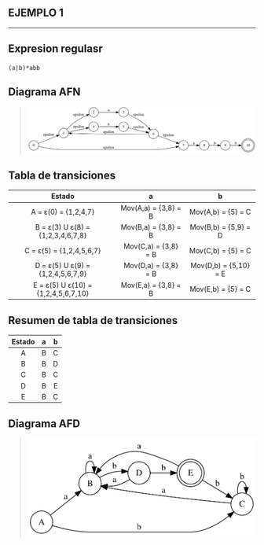 

## __EJEMPLO 1__
---
## __Expresion regulasr__
```
(a|b)*abb
```

## __Diagrama AFN__
>![](../imagenes/t1.svg)

## __Tabla de transiciones__
|              Estado                 |           a          |            b          |
|:-----------------------------------:|:--------------------:|:---------------------:|
| A = ε(0) = {1,2,4,7}                | Mov(A,a) = {3,8} = B | Mov(A,b) = {5} = C    |
| B = ε(3) U ε(8) = {1,2,3,4,6,7,8}   | Mov(B,a) = {3,8} = B | Mov(B,b) = {5,9} = D  |
| C = ε(5) = {1,2,4,5,6,7}            | Mov(C,a) = {3,8} = B | Mov(C,b) = {5} = C    |
| D = ε(5) U ε(9) = {1,2,4,5,6,7,9}   | Mov(D,a) = {3,8} = B | Mov(D,b) = {5,10} = E |
| E = ε(5) U ε(10) = {1,2,4,5,6,7,10} | Mov(E,a) = {3,8} = B | Mov(E,b) = {5} = C    |

## __Resumen de tabla de transiciones__
| Estado | a | b |
|:------:|:-:|:-:|
| A      | B | C |
| B      | B | D |
| C      | B | C |
| D      | B | E |
| E      | B | C |

## __Diagrama AFD__
>![](../imagenes/afdt1.svg)